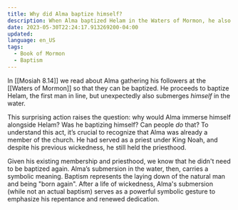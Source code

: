 ```yaml
---
title: Why did Alma baptize himself?
description: When Alma baptized Helam in the Waters of Mormon, he also submerged himself in the water. Was this a unique case of self-baptism?
date: 2023-05-30T22:24:17.913269200-04:00
updated:
language: en_US
tags:
  - Book of Mormon
  - Baptism
---
```


In [[Mosiah 8.14]] we read about Alma gathering his followers at the [[Waters of Mormon]] so that they can be baptized. He proceeds to baptize Helam, the first man in line, but unexpectedly also submerges _himself_ in the water.

This surprising action raises the question: why would Alma immerse himself alongside Helam? Was he baptizing himself? Can people _do_ that? To understand this act, it’s crucial to recognize that Alma was already a member of the church. He had served as a priest under King Noah, and despite his previous wickedness, he still held the priesthood.

Given his existing membership and priesthood, we know that he didn't need to be baptized again. Alma’s submersion in the water, then, carries a symbolic meaning. Baptism represents the laying down of the natural man and being "born again". After a life of wickedness, Alma's submersion (while not an actual baptism) serves as a powerful symbolic gesture to emphasize his repentance and renewed dedication.

